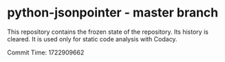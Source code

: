 # python-jsonpointer - master branch

This repository contains the frozen state of the repository.
Its history is cleared. It is used only for static code
analysis with Codacy.

Commit Time: 1722909662